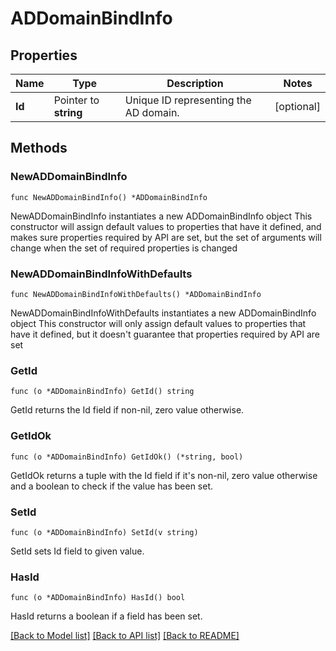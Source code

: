 # ADDomainBindInfo

## Properties

Name | Type | Description | Notes
------------ | ------------- | ------------- | -------------
**Id** | Pointer to **string** | Unique ID representing the AD domain. | [optional] 

## Methods

### NewADDomainBindInfo

`func NewADDomainBindInfo() *ADDomainBindInfo`

NewADDomainBindInfo instantiates a new ADDomainBindInfo object
This constructor will assign default values to properties that have it defined,
and makes sure properties required by API are set, but the set of arguments
will change when the set of required properties is changed

### NewADDomainBindInfoWithDefaults

`func NewADDomainBindInfoWithDefaults() *ADDomainBindInfo`

NewADDomainBindInfoWithDefaults instantiates a new ADDomainBindInfo object
This constructor will only assign default values to properties that have it defined,
but it doesn't guarantee that properties required by API are set

### GetId

`func (o *ADDomainBindInfo) GetId() string`

GetId returns the Id field if non-nil, zero value otherwise.

### GetIdOk

`func (o *ADDomainBindInfo) GetIdOk() (*string, bool)`

GetIdOk returns a tuple with the Id field if it's non-nil, zero value otherwise
and a boolean to check if the value has been set.

### SetId

`func (o *ADDomainBindInfo) SetId(v string)`

SetId sets Id field to given value.

### HasId

`func (o *ADDomainBindInfo) HasId() bool`

HasId returns a boolean if a field has been set.


[[Back to Model list]](../README.md#documentation-for-models) [[Back to API list]](../README.md#documentation-for-api-endpoints) [[Back to README]](../README.md)


